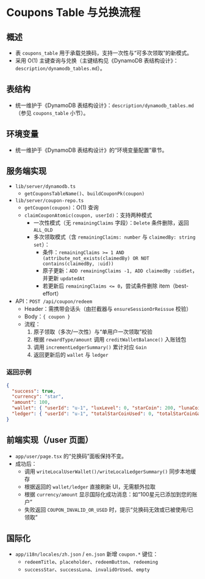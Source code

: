 # Coupons Table 与兑换流程

## 概述
- 表 `coupons_table` 用于承载兑换码，支持一次性与“可多次领取”的新模式。
- 采用 O(1) 主键查询与兑换（主键结构见《DynamoDB 表结构设计》：`description/dynamodb_tables.md`）。

## 表结构
- 统一维护于《DynamoDB 表结构设计》：`description/dynamodb_tables.md`（参见 `coupons_table` 小节）。

## 环境变量
- 统一维护于《DynamoDB 表结构设计》的“环境变量配置”章节。

## 服务端实现
- `lib/server/dynamodb.ts`
  - `getCouponsTableName()`、`buildCouponPk(coupon)`
- `lib/server/coupon-repo.ts`
  - `getCoupon(coupon)`：O(1) 查询
  - `claimCouponAtomic(coupon, userId)`：支持两种模式
    - 一次性模式（无 `remainingClaims` 字段）：`Delete` 条件删除，返回 `ALL_OLD`
    - 多次领取模式（含 `remainingClaims: number` 与 `claimedBy: string set`）：
      - 条件：`remainingClaims >= 1 AND (attribute_not_exists(claimedBy) OR NOT contains(claimedBy, :uid))`
      - 原子更新：`ADD remainingClaims -1, ADD claimedBy :uidSet`，并更新 `updatedAt`
      - 若更新后 `remainingClaims <= 0`，尝试条件删除 item（best-effort）
- API：`POST /api/coupon/redeem`
  - Header：需携带会话头（由拦截器与 `ensureSessionOrReissue` 校验）
  - Body：`{ coupon }`
  - 流程：
    1) 原子领取（多次/一次性）与“单用户一次领取”校验
    2) 根据 `rewardType/amount` 调用 `creditWalletBalance()` 入账钱包
    3) 调用 `incrementLedgerSummary()` 累计对应 `Gain`
    4) 返回更新后的 `wallet` 与 `ledger`

### 返回示例
```json
{
  "success": true,
  "currency": "star",
  "amount": 100,
  "wallet": { "userId": "u-1", "luxLevel": 0, "starCoin": 200, "lunaCoin": 100 },
  "ledger": { "userId": "u-1", "totalStarCoinUsed": 0, "totalStarCoinGain": 200, "totalLunaCoinUsed": 0, "totalLunaCoinGain": 100 }
}
```

## 前端实现（/user 页面）
- `app/user/page.tsx` 的“兑换码”面板保持不变。
- 成功后：
  - 调用 `writeLocalUserWallet()/writeLocalLedgerSummary()` 同步本地缓存
  - 根据返回的 `wallet/ledger` 直接刷新 UI，无需额外拉取
  - 根据 `currency/amount` 显示国际化成功消息：如“100星元已添加到您的账户”
  - 失败返回 `COUPON_INVALID_OR_USED` 时，提示“兑换码无效或已被使用/已领取”

## 国际化
- `app/i18n/locales/zh.json` / `en.json` 新增 `coupon.*` 键位：
  - `redeemTitle`、`placeholder`、`redeemButton`、`redeeming`
  - `successStar`、`successLuna`、`invalidOrUsed`、`empty`


